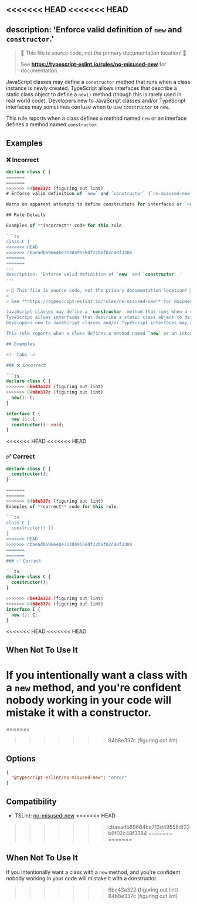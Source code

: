<<<<<<< HEAD
<<<<<<< HEAD
---
description: 'Enforce valid definition of `new` and `constructor`.'
---

> 🛑 This file is source code, not the primary documentation location! 🛑
>
> See **https://typescript-eslint.io/rules/no-misused-new** for documentation.

JavaScript classes may define a `constructor` method that runs when a class instance is newly created.
TypeScript allows interfaces that describe a static class object to define a `new()` method (though this is rarely used in real world code).
Developers new to JavaScript classes and/or TypeScript interfaces may sometimes confuse when to use `constructor` or `new`.

This rule reports when a class defines a method named `new` or an interface defines a method named `constructor`.

## Examples

<!--tabs-->

### ❌ Incorrect

```ts
declare class C {
=======
=======
>>>>>>> 84b8e337c (figuring out lint)
# Enforce valid definition of `new` and `constructor` (`no-misused-new`)

Warns on apparent attempts to define constructors for interfaces or `new` for classes.

## Rule Details

Examples of **incorrect** code for this rule.

```ts
class C {
<<<<<<< HEAD
>>>>>>> cbaeadb69664be713d49558df22b6f02c48f3384
=======
=======
---
description: 'Enforce valid definition of `new` and `constructor`.'
---

> 🛑 This file is source code, not the primary documentation location! 🛑
>
> See **https://typescript-eslint.io/rules/no-misused-new** for documentation.

JavaScript classes may define a `constructor` method that runs when a class instance is newly created.
TypeScript allows interfaces that describe a static class object to define a `new()` method (though this is rarely used in real world code).
Developers new to JavaScript classes and/or TypeScript interfaces may sometimes confuse when to use `constructor` or `new`.

This rule reports when a class defines a method named `new` or an interface defines a method named `constructor`.

## Examples

<!--tabs-->

### ❌ Incorrect

```ts
declare class C {
>>>>>>> 6be43a322 (figuring out lint)
>>>>>>> 84b8e337c (figuring out lint)
  new(): C;
}

interface I {
  new (): I;
  constructor(): void;
}
```

<<<<<<< HEAD
<<<<<<< HEAD
### ✅ Correct

```ts
declare class C {
  constructor();
}

=======
=======
>>>>>>> 84b8e337c (figuring out lint)
Examples of **correct** code for this rule.

```ts
class C {
  constructor() {}
}
<<<<<<< HEAD
>>>>>>> cbaeadb69664be713d49558df22b6f02c48f3384
=======
=======
### ✅ Correct

```ts
declare class C {
  constructor();
}

>>>>>>> 6be43a322 (figuring out lint)
>>>>>>> 84b8e337c (figuring out lint)
interface I {
  new (): C;
}
```

<<<<<<< HEAD
<<<<<<< HEAD
## When Not To Use It

If you intentionally want a class with a `new` method, and you're confident nobody working in your code will mistake it with a constructor.
=======
=======
>>>>>>> 84b8e337c (figuring out lint)
## Options

```json
{
  "@typescript-eslint/no-misused-new": "error"
}
```

## Compatibility

- TSLint: [no-misused-new](https://palantir.github.io/tslint/rules/no-misused-new/)
<<<<<<< HEAD
>>>>>>> cbaeadb69664be713d49558df22b6f02c48f3384
=======
=======
## When Not To Use It

If you intentionally want a class with a `new` method, and you're confident nobody working in your code will mistake it with a constructor.
>>>>>>> 6be43a322 (figuring out lint)
>>>>>>> 84b8e337c (figuring out lint)
